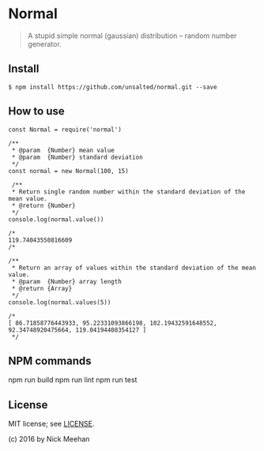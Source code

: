# Normal

> A stupid simple normal (gaussian) distribution – random number generator.

## Install

```
$ npm install https://github.com/unsalted/normal.git --save
```

## How to use

```
const Normal = require('normal')

/**
 * @param  {Number} mean value
 * @param  {Number} standard deviation
 */
const normal = new Normal(100, 15)

 /**
 * Return single random number within the standard deviation of the mean value.
 * @return {Number}
 */
console.log(normal.value())

/*
119.74043550816609
/*

/**
 * Return an array of values within the standard deviation of the mean value.
 * @param  {Number} array length
 * @return {Array}
 */
console.log(normal.values(5))

/*
[ 86.71858776443933, 95.22331093866198, 102.19432591648552, 92.34748920475664, 119.04194408354127 ]
 */

```

## NPM commands

npm run build
npm run lint
npm run test

## License

MIT license; see [LICENSE](./LICENSE).

(c) 2016 by Nick Meehan

